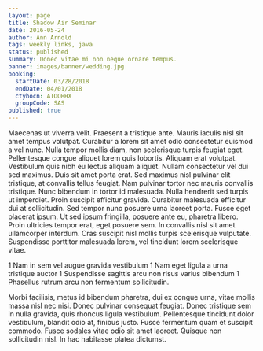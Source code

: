 ```yaml
---
layout: page
title: Shadow Air Seminar
date: 2016-05-24
author: Ann Arnold
tags: weekly links, java
status: published
summary: Donec vitae mi non neque ornare tempus.
banner: images/banner/wedding.jpg
booking:
  startDate: 03/28/2018
  endDate: 04/01/2018
  ctyhocn: ATOOHHX
  groupCode: SAS
published: true
---
```

Maecenas ut viverra velit. Praesent a tristique ante. Mauris iaculis nisl sit amet tempus volutpat. Curabitur a lorem sit amet odio consectetur euismod a vel nunc. Nulla tempor mollis diam, non scelerisque turpis feugiat eget. Pellentesque congue aliquet lorem quis lobortis. Aliquam erat volutpat. Vestibulum quis nibh eu lectus aliquam aliquet. Nullam consectetur vel dui sed maximus. Duis sit amet porta erat.
Sed maximus nisl pulvinar elit tristique, at convallis tellus feugiat. Nam pulvinar tortor nec mauris convallis tristique. Nunc bibendum in tortor id malesuada. Nulla hendrerit sed turpis ut imperdiet. Proin suscipit efficitur gravida. Curabitur malesuada efficitur dui at sollicitudin. Sed tempor nunc posuere urna laoreet porta. Fusce eget placerat ipsum. Ut sed ipsum fringilla, posuere ante eu, pharetra libero. Proin ultricies tempor erat, eget posuere sem. In convallis nisl sit amet ullamcorper interdum. Cras suscipit nisl mollis turpis scelerisque vulputate. Suspendisse porttitor malesuada lorem, vel tincidunt lorem scelerisque vitae.

1 Nam in sem vel augue gravida vestibulum
1 Nam eget ligula a urna tristique auctor
1 Suspendisse sagittis arcu non risus varius bibendum
1 Phasellus rutrum arcu non fermentum sollicitudin.

Morbi facilisis, metus id bibendum pharetra, dui ex congue urna, vitae mollis massa nisl nec nisi. Donec pulvinar consequat feugiat. Donec tristique sem in nulla gravida, quis rhoncus ligula vestibulum. Pellentesque tincidunt dolor vestibulum, blandit odio at, finibus justo. Fusce fermentum quam et suscipit commodo. Fusce sodales vitae odio sit amet laoreet. Quisque non sollicitudin nisl. In hac habitasse platea dictumst.
